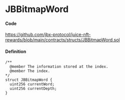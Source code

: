 # JBBitmapWord

#### Code

https://github.com/jbx-protocol/juice-nft-rewards/blob/main/contracts/structs/JBBitmapWord.sol

#### Definition

```
/**
  @member The information stored at the index.
  @member The index.
*/
struct JBBitmapWord {
  uint256 currentWord;
  uint256 currentDepth;
}
```
